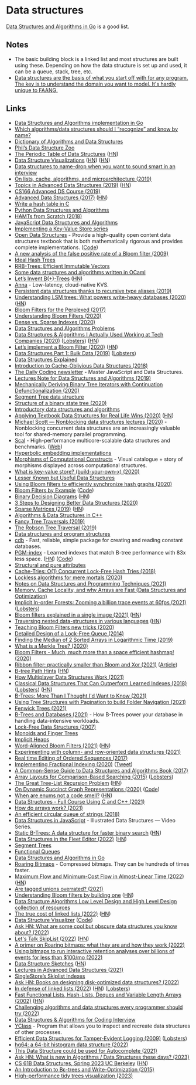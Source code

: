 # Data structures

[Data Structures and Algorithms in Go](https://github.com/paliimx/Data-Structures-and-Algorithms) is a good list.

## Notes

- The basic building block is a linked list and most structures are built using these. Depending on how the data structure is set up and used, it can be a queue, stack, tree, etc.
- [Data structures are the basis of what you start off with for any program. The key is to understand the domain you want to model. It's hardly unique to FAANG.](https://news.ycombinator.com/item?id=20039164)

## Links

- [Data Structures and Algorithms implementation in Go](https://github.com/floyernick/Data-Structures-and-Algorithms)
- [Which algorithms/data structures should I “recognize” and know by name?](https://softwareengineering.stackexchange.com/questions/155639/which-algorithms-data-structures-should-i-recognize-and-know-by-name)
- [Dictionary of Algorithms and Data Structures](https://xlinux.nist.gov/dads/)
- [Phil’s Data Structure Zoo](https://g1thubhub.github.io/data-structure-zoo.html)
- [The Periodic Table of Data Structures](https://stratos.seas.harvard.edu/files/stratos/files/periodictabledatastructures.pdf) ([HN](https://news.ycombinator.com/item?id=18314555))
- [Data Structure Visualizations](https://www.cs.usfca.edu/~galles/visualization/Algorithms.html) ([HN](https://news.ycombinator.com/item?id=19082943)) ([HN](https://news.ycombinator.com/item?id=27745184))
- [Data structures to name-drop when you want to sound smart in an interview](http://blog.amynguyen.net/?p=853)
- [On lists, cache, algorithms, and microarchitecture (2019)](https://pdziepak.github.io/2019/05/02/on-lists-cache-algorithms-and-microarchitecture/)
- [Topics in Advanced Data Structures (2019)](http://web.stanford.edu/class/cs166/handouts/100%20Suggested%20Final%20Project%20Topics.pdf) ([HN](https://news.ycombinator.com/item?id=19780387))
- [CS166 Advanced DS Course (2019)](http://web.stanford.edu/class/cs166/)
- [Advanced Data Structures (2017)](https://courses.csail.mit.edu/6.851/fall17/) ([HN](https://news.ycombinator.com/item?id=20044876))
- [Write a hash table in C](https://github.com/jamesroutley/write-a-hash-table)
- [Python Data Structures and Algorithms](https://github.com/prabhupant/python-ds)
- [HAMTs from Scratch (2018)](https://vaibhavsagar.com/blog/2018/07/29/hamts-from-scratch/)
- [JavaScript Data Structures and Algorithms](https://github.com/JoeKarlsson/data-structures)
- [Implementing a Key-Value Store series](http://codecapsule.com/2012/11/07/ikvs-implementing-a-key-value-store-table-of-contents/)
- [Open Data Structures](https://opendatastructures.org/) - Provide a high-quality open content data structures textbook that is both mathematically rigorous and provides complete implementations. ([Code](https://github.com/patmorin/ods))
- [A new analysis of the false positive rate of a Bloom filter (2009)](https://www.csee.usf.edu/~kchriste/energy/ipl10.pdf)
- [Ideal Hash Trees](https://lampwww.epfl.ch/papers/idealhashtrees.pdf)
- [RRB-Trees: Efficient Immutable Vectors](http://citeseerx.ist.psu.edu/viewdoc/download;jsessionid=0265C1992F573129BCC7D4AF7734DBF7?doi=10.1.1.592.5377&rep=rep1&type=pdf)
- [Some data structures and algorithms written in OCaml](https://github.com/jdan/ocaml-data-structures)
- [Let’s Invent B(+)-Trees](https://shachaf.net/w/b-trees) ([HN](https://news.ycombinator.com/item?id=23001831))
- [Anna](https://github.com/hydro-project/anna) - Low-latency, cloud-native KVS.
- [Persistent data structures thanks to recursive type aliases (2019)](https://www.aleksandra.codes/persistent-data-structures)
- [Understanding LSM trees: What powers write-heavy databases (2020)](https://yetanotherdevblog.com/lsm/) ([HN](https://news.ycombinator.com/item?id=30269286))
- [Bloom Filters for the Perplexed (2017)](https://sagi.io/bloom-filters-for-the-perplexed/)
- [Understanding Bloom Filters (2020)](https://yetanotherdevblog.com/bloom-filters/)
- [Dense vs. Sparse Indexes (2020)](https://yetanotherdevblog.com/dense-vs-sparse-indexes/)
- [Data Structures and Algorithms Problems](https://www.techiedelight.com/list-of-problems/)
- [Data Structures & Algorithms I Actually Used Working at Tech Companies (2020)](https://blog.pragmaticengineer.com/data-structures-and-algorithms-i-actually-used-day-to-day/) ([Lobsters](https://lobste.rs/s/n8tyip/data_structures_algorithms_i_actually)) ([HN](https://news.ycombinator.com/item?id=23841491))
- [Let’s implement a Bloom Filter (2020)](https://onatm.dev/2020/08/10/let-s-implement-a-bloom-filter/) ([HN](https://news.ycombinator.com/item?id=24102617))
- [Data Structures Part 1: Bulk Data (2019)](https://ourmachinery.com/post/data-structures-part-1-bulk-data/) ([Lobsters](https://lobste.rs/s/t8mrxn/data_structures_part_1_bulk_data))
- [Data Structures Explained](https://www.freecodecamp.org/news/learn-all-about-data-structures-used-in-computer-science/)
- [Introduction to Cache-Oblivious Data Structures (2018)](https://rcoh.me/posts/cache-oblivious-datastructures/)
- [The Daily Coding newsletter](https://thedailycoding.com/) - Master JavaScript and Data Structures.
- [Lectures Note for Data Structures and Algorithms (2019)](https://www.cs.bham.ac.uk/~jxb/DSA/dsa.pdf)
- [Mechanically Deriving Binary Tree Iterators with Continuation Defunctionalization (2020)](https://abhinavsarkar.net/posts/continuation-defunctionalization/)
- [Segment Tree data structure](https://cp-algorithms.com/data_structures/segment_tree.html)
- [Structure of a binary state tree (2020)](https://medium.com/@gballet/structure-of-a-binary-state-tree-part-1-48c587836d2f)
- [Introductory data structures and algorithms](https://github.com/sushinoya/fundamentals)
- [Applying Textbook Data Structures for Real Life Wins (2020)](https://heap.io/blog/engineering/applying-textbook-data-structures-for-real-life-wins) ([HN](https://news.ycombinator.com/item?id=24761105))
- [Michael Scott — Nonblocking data structures lectures (2020)](https://www.youtube.com/watch?v=9XAx279s7gs) - Nonblocking concurrent data structures are an increasingly valuable tool for shared-memory parallel programming.
- [Scal](https://github.com/cksystemsgroup/scal) - High-performance multicore-scalable data structures and benchmarks. ([Web](http://scal.cs.uni-salzburg.at/))
- [Hyperbolic embedding implementations](https://github.com/HazyResearch/hyperbolics)
- [Morphisms of Computational Constructs](https://github.com/prathyvsh/morphisms-of-computational-structures) - Visual catalogue + story of morphisms displayed across computational structures.
- [What is key-value store? (build-your-own-x) (2020)](http://djkooks.github.io/build-your-own-kv-store)
- [Lesser Known but Useful Data Structures](https://stackoverflow.com/questions/500607/what-are-the-lesser-known-but-useful-data-structures)
- [Using Bloom filters to efficiently synchronize hash graphs (2020)](https://martin.kleppmann.com/2020/12/02/bloom-filter-hash-graph-sync.html)
- [Bloom Filters by Example](https://llimllib.github.io/bloomfilter-tutorial/) ([Code](https://github.com/llimllib/bloomfilter-tutorial))
- [Binary Decision Diagrams](https://crypto.stanford.edu/pbc/notes/zdd/) ([HN](https://news.ycombinator.com/item?id=25342922))
- [3 Steps to Designing Better Data Structures (2020)](https://mochromatic.com/3-steps-to-designing-better-data-structures-in-elixir/)
- [Sparse Matrices (2019)](https://matteding.github.io/2019/04/25/sparse-matrices/) ([HN](https://news.ycombinator.com/item?id=25601288))
- [Algorithms & Data Structures in C++](https://github.com/xtaci/algorithms)
- [Fancy Tree Traversals (2019)](https://drs.is/post/fancy-tree-traversals/)
- [The Robson Tree Traversal (2019)](https://drs.is/post/robson-traversal/)
- [Data structures and program structures](http://cr.yp.to/data.html)
- [cdb](http://cr.yp.to/cdb.html) - Fast, reliable, simple package for creating and reading constant databases.
- [PGM-index](https://pgm.di.unipi.it/) - Learned indexes that match B-tree performance with 83x less space. ([HN](https://news.ycombinator.com/item?id=25899286)) ([Code](https://github.com/gvinciguerra/PGM-index))
- [Structural and pure attributes](https://minimalmodeling.substack.com/p/structural-and-pure-attributes)
- [Cache-Tries: O(1) Concurrent Lock-Free Hash Tries (2018)](http://aleksandar-prokopec.com/resources/docs/p137-prokopec.pdf)
- [Lockless algorithms for mere mortals (2020)](https://lwn.net/Articles/827180/)
- [Notes on Data Structures and Programming Techniques (2021)](https://www.cs.yale.edu/homes/aspnes/classes/223/notes.html)
- [Memory, Cache Locality, and why Arrays are Fast (Data Structures and Optimization)](https://www.youtube.com/watch?v=247cXLkYt2M)
- [Implicit In-order Forests: Zooming a billion trace events at 60fps (2021)](https://thume.ca/2021/03/14/iforests/) ([Lobsters](https://lobste.rs/s/gkmpyc/implicit_order_forests_zooming_billion))
- [Bloom filters explained in a single image (2021)](https://exampl.io/bloom-filters/) ([HN](https://news.ycombinator.com/item?id=26771991))
- [Traversing nested data-structures in various languages](https://github.com/josevalim/nested-data-structure-traversal) ([HN](https://news.ycombinator.com/item?id=26776786))
- [Teaching Bloom Filters new tricks (2020)](https://toao.com/blog/teaching-bloom-filters-new-tricks)
- [Detailed Design of a Lock-Free Queue (2014)](https://moodycamel.com/blog/2014/detailed-design-of-a-lock-free-queue)
- [Finding the Median of 2 Sorted Arrays in Logarithmic Time (2019)](https://medium.com/@hazemu/finding-the-median-of-2-sorted-arrays-in-logarithmic-time-1d3f2ecbeb46)
- [What is a Merkle Tree? (2020)](https://decentralizedthoughts.github.io/2020-12-22-what-is-a-merkle-tree/)
- [Bloom Filters - Much, much more than a space efficient hashmap! (2020)](https://boyter.org/posts/bloom-filter/)
- [Ribbon filter: practically smaller than Bloom and Xor (2021)](https://arxiv.org/abs/2103.02515) ([Article](https://engineering.fb.com/2021/07/09/data-infrastructure/ribbon-filter/))
- [B-tree Path Hints](https://github.com/tidwall/btree/blob/master/PATH_HINT.md) ([HN](https://news.ycombinator.com/item?id=28008541))
- [How Multiplayer Data Structures Work (2021)](https://matt-rickard.com/collaborative-data-types/)
- [Classical Data Structures That Can Outperform Learned Indexes (2018)](https://dawn.cs.stanford.edu//2018/01/11/index-baselines/) ([Lobsters](https://lobste.rs/s/pvjhcl/classical_data_structures_can)) ([HN](https://news.ycombinator.com/item?id=28195439))
- [B-Trees: More Than I Thought I'd Want to Know (2021)](https://benjamincongdon.me/blog/2021/08/17/B-Trees-More-Than-I-Thought-Id-Want-to-Know/)
- [Using Tree Structures with Pagination to build Folder Navigation (2021)](https://medium.com/frame-io-engineering/hierarchy-and-pagination-traversing-the-folder-tree-1ba641ec2ce7)
- [Fenwick Trees (2021)](https://jornhub.dev/articles/fenwick-trees/)
- [B-Trees and Databases (2021)](https://medium.com/@amitdavidson234/all-about-b-trees-and-databases-8c0697856189) - How B-Trees power your database in handling data-intensive workloads.
- [Lock-Free Data Structures (2007)](http://erdani.org/publications/cuj-2004-10.pdf)
- [Monoids and Finger Trees](https://apfelmus.nfshost.com/articles/monoid-fingertree.html)
- [Implicit Heaps](https://apfelmus.nfshost.com/articles/implicit-heaps.html)
- [Word-Aligned Bloom Filters (2021)](https://lemire.me/blog/2021/10/03/word-aligned-bloom-filters/) ([HN](https://news.ycombinator.com/item?id=28737910))
- [Experimenting with column- and row-oriented data structures (2021)](https://datastation.multiprocess.io/blog/2021-10-18-experimenting-with-column-and-row-oriented-datastructures.html)
- [Real time Editing of Ordered Sequences (2017)](https://www.figma.com/blog/realtime-editing-of-ordered-sequences/)
- [Implementing Fractional Indexing (2020)](https://observablehq.com/@dgreensp/implementing-fractional-indexing) ([Tweet](https://twitter.com/tmcw/status/1450878278416441347))
- [A Common-Sense Guide to Data Structures and Algorithms Book (2017)](https://www.goodreads.com/en/book/show/34695800)
- [Array Layouts for Comparison-Based Searching (2015)](https://arxiv.org/abs/1509.05053) ([Lobsters](https://lobste.rs/s/jdxjm8/array_layouts_for_comparison_based))
- [The Great Tree-List Recursion Problem](http://cslibrary.stanford.edu/109/TreeListRecursion.html) ([HN](https://news.ycombinator.com/item?id=29067098))
- [On Dynamic Succinct Graph Representations (2020)](https://ieeexplore.ieee.org/document/9105823) ([Code](https://github.com/aplf/sdk2tree))
- [When are enums not a code smell?](https://softwareengineering.stackexchange.com/questions/300080/when-are-enums-not-a-code-smell) ([HN](https://news.ycombinator.com/item?id=29295412))
- [Data Structures - Full Course Using C and C++ (2021)](https://www.youtube.com/watch?v=B31LgI4Y4DQ)
- [How do arrays work? (2021)](https://nan.fyi/how-arrays-work)
- [An efficient circular queue of strings (2018)](https://nitely.github.io/2018/05/16/an-efficient-queue-of-strings.html)
- [Data Structures in JavaScript](https://github.com/kamranahmedse/datastructures-in-javascript) - Illustrated Data Structures — Video Series.
- [Static B-Trees: A data structure for faster binary search](https://en.algorithmica.org/hpc/data-structures/s-tree/) ([HN](https://news.ycombinator.com/item?id=30376140))
- [Data Structures in the Fleet Editor (2022)](https://blog.jetbrains.com/fleet/2022/02/fleet-below-deck-part-ii-breaking-down-the-editor/) ([HN](https://news.ycombinator.com/item?id=30415868))
- [Segment Trees](https://en.algorithmica.org/hpc/data-structures/segment-trees/)
- [Functional Queues](https://vfoley.xyz/functional-queues/)
- [Data Structures and Algorithms in Go](https://github.com/paliimx/Data-Structures-and-Algorithms)
- [Roaring Bitmaps](https://roaringbitmap.org/) - Compressed bitmaps. They can be hundreds of times faster.
- [Maximum Flow and Minimum-Cost Flow in Almost-Linear Time (2022)](https://arxiv.org/abs/2203.00671) ([HN](https://news.ycombinator.com/item?id=31149038))
- [Are tagged unions overrated? (2021)](https://typesanitizer.com/blog/tagged-unions.html)
- [Understanding Bloom filters by building one](https://ricardoanderegg.com/posts/understanding-bloom-filters-by-building-one/) ([HN](https://news.ycombinator.com/item?id=31545399))
- [Data Structure Algorithms Low Level Design and High Level Design collection of resources](https://github.com/arpit20adlakha/Data-Structure-Algorithms-LLD-HLD)
- [The true cost of linked lists (2022)](http://ykarroum.com/2022/05/30/true-cost-list/) ([HN](https://news.ycombinator.com/item?id=31638746))
- [Data Structure Visualizer](https://kg86.github.io/visds/) ([Code](https://github.com/kg86/visds))
- [Ask HN: What are some cool but obscure data structures you know about? (2022)](https://news.ycombinator.com/item?id=32186203)
- [Let's Talk SkipList (2022)](https://ketansingh.me/posts/lets-talk-skiplist/) ([HN](https://news.ycombinator.com/item?id=32374278))
- [A primer on Roaring bitmaps: what they are and how they work (2022)](https://vikramoberoi.com/a-primer-on-roaring-bitmaps-what-they-are-and-how-they-work/)
- [Using bitmaps to run interactive retention analyses over billions of events for less than $100/mo (2022)](https://vikramoberoi.com/using-bitmaps-to-run-interactive-retention-analyses-over-billions-of-events-for-less-than-100-mo/)
- [Data Structure Sketches](https://okso.app/showcase/data-structures) ([HN](https://news.ycombinator.com/item?id=33143489))
- [Lectures in Advanced Data Structures (2021)](https://courses.csail.mit.edu/6.851/spring21/lectures/)
- [SingleStore’s Skiplist Indexes](https://www.singlestore.com/blog/what-is-skiplist-why-skiplist-index-for-memsql/)
- [Ask HN: Books on designing disk-optimized data structures? (2022)](https://news.ycombinator.com/item?id=32965075)
- [In defense of linked lists (2022)](http://antirez.com/news/138) ([HN](https://news.ycombinator.com/item?id=33473497)) ([Lobsters](https://lobste.rs/s/kbwb4d/defense_linked_lists))
- [Fast Functional Lists, Hash-Lists, Deques and Variable Length Arrays (2002)](http://trout.me.uk/lisp/vlist.pdf) ([HN](https://news.ycombinator.com/item?id=33480031))
- [Challenging algorithms and data structures every programmer should try (2022)](https://austinhenley.com/blog/challengingalgorithms.html)
- [Data Structures & Algorithms for Coding Interview](https://github.com/SamirPaul1/DSAlgo)
- [YClass](https://github.com/ItsEthra/yclass) - Program that allows you to inspect and recreate data structures of other processes.
- [Efficient Data Structures for Tamper-Evident Logging (2009)](https://www.usenix.org/legacy/events/sec09/tech/full_papers/crosby.pdf) ([Lobsters](https://lobste.rs/s/gg3qyn/efficient_data_structures_for_tamper))
- [hg64: a 64-bit histogram data structure (2022)](https://dotat.at/@/2022-07-15-histogram.html)
- [This Data Structure could be used for Autocomplete (2021)](https://www.youtube.com/watch?v=2fosrL7I7oc)
- [Ask HN: What is new in Algorithms / Data Structures these days? (2023)](https://news.ycombinator.com/item?id=35886900)
- [CS 61B Data Structures, Spring 2023 UC Berkeley](https://sp23.datastructur.es/) ([HN](https://news.ycombinator.com/item?id=35957811))
- [An Introduction to Bε-trees and Write-Optimization (2015)](http://supertech.csail.mit.edu/papers/BenderFaJa15.pdf)
- [High-performance tidy trees visualization (2023)](https://www.zxch3n.com/tidy/tidy/)
